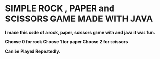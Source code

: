<h8><b>SIMPLE ROCK , PAPER and SCISSORS GAME MADE WITH JAVA<h8><b>
==========================

I made this code of a rock, paper,  scissors game with and java it was fun.

Choose 0  for rock
Choose 1  for paper
Choose 2  for scissors

Can be Played Repeatedly.


